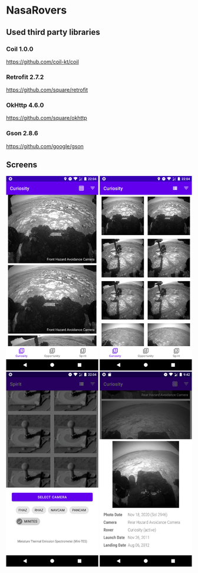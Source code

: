 # NasaRovers



## Used third party libraries 

### Coil 1.0.0
https://github.com/coil-kt/coil


### Retrofit 2.7.2
https://github.com/square/retrofit

### OkHttp 4.6.0
https://github.com/square/okhttp

### Gson 2.8.6
https://github.com/google/gson


## Screens

<div><img src="https://github.com/LutfiTekin/NasaRovers/blob/master/screens/screen1.png?raw=true" width="250" alt="List View">
<img src="https://github.com/LutfiTekin/NasaRovers/blob/master/screens/screen2.png?raw=true" width="250" alt="Grid View">
<img src="https://github.com/LutfiTekin/NasaRovers/blob/master/screens/screen3.png?raw=true" width="250" alt="Select Camera">
<img src="https://github.com/LutfiTekin/NasaRovers/blob/master/screens/screen4.png?raw=true" width="250" alt="Detail">
